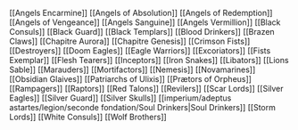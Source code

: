 [[Angels Encarmine]]
[[Angels of Absolution]]
[[Angels of Redemption]]
[[Angels of Vengeance]]
[[Angels Sanguine]]
[[Angels Vermillion]]
[[Black Consuls]]
[[Black Guard]]
[[Black Templars]]
[[Blood Drinkers]]
[[Brazen Claws]]
[[Chapitre Aurora]]
[[Chapitre Genesis]]
[[Crimson Fists]]
[[Destroyers]]
[[Doom Eagles]]
[[Eagle Warriors]]
[[Excoriators]]
[[Fists Exemplar]]
[[Flesh Tearers]]
[[Inceptors]]
[[Iron Snakes]]
[[Libators]]
[[Lions Sable]]
[[Marauders]]
[[Mortifactors]]
[[Nemesis]]
[[Novamarines]]
[[Obsidian Glaives]]
[[Patriarchs of Ulixis]]
[[Prætors of Orpheus]]
[[Rampagers]]
[[Raptors]]
[[Red Talons]]
[[Revilers]]
[[Scar Lords]]
[[Silver Eagles]]
[[Silver Guard]]
[[Silver Skulls]]
[[imperium/adeptus astartes/legion/seconde fondation/Soul Drinkers|Soul Drinkers]]
[[Storm Lords]]
[[White Consuls]]
[[Wolf Brothers]]
